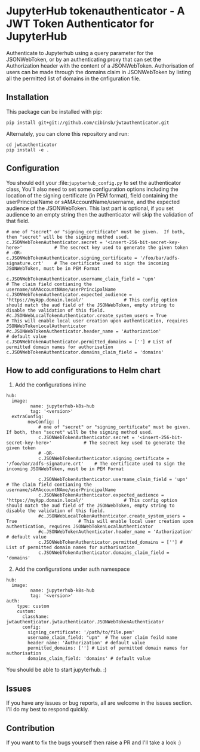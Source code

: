 # JupyterHub tokenauthenticator - A JWT Token Authenticator for JupyterHub

Authenticate to Jupyterhub using a query parameter for the JSONWebToken, or by an authenticating proxy that can set the Authorization header with the content of a JSONWebToken. Authorisation of users can be made through the domains claim in JSONWebToken by listing all the permitted list of domains in the cnfiguration file.

## Installation

This package can be installed with pip:

```
pip install git+git://github.com/cibinsb/jwtauthenticator.git
```

Alternately, you can clone this repository and run:

```
cd jwtauthenticator
pip install -e .
```

## Configuration

You should edit your :file:`jupyterhub_config.py` to set the authenticator class,
You'll also need to set some configuration options including the location of the signing certificate (in PEM format), field containing the userPrincipalName or sAMAccountName/username, and the expected audience of the JSONWebToken. This last part is optional, if you set audience to an empty string then the authenticator will skip the validation of that field.

```
# one of "secret" or "signing_certificate" must be given.  If both, then "secret" will be the signing method used.
c.JSONWebTokenAuthenticator.secret = '<insert-256-bit-secret-key-here>'            # The secrect key used to generate the given token
# -OR-
c.JSONWebTokenAuthenticator.signing_certificate = '/foo/bar/adfs-signature.crt'    # The certificate used to sign the incoming JSONWebToken, must be in PEM Format

c.JSONWebTokenAuthenticator.username_claim_field = 'upn'                           # The claim field contianing the username/sAMAccountNAme/userPrincipalName
c.JSONWebTokenAuthenticator.expected_audience = 'https://myApp.domain.local/'               # This config option should match the aud field of the JSONWebToken, empty string to disable the validation of this field.
#c.JSONWebLocalTokenAuthenticator.create_system_users = True                       # This will enable local user creation upon authentication, requires JSONWebTokenLocalAuthenticator
#c.JSONWebTokenAuthenticator.header_name = 'Authorization'                         # default value
c.JSONWebTokenAuthenticator.permitted_domains = [''] # List of permitted domain names for authorisation
c.JSONWebTokenAuthenticator.domains_claim_field = 'domains'
```

## How to add configurations to Helm chart

1. Add the configurations inline
```
hub:
  image:
         name: jupyterhub-k8s-hub
         tag: '<version>'
  extraConfig:  
        newConfig: |
            # one of "secret" or "signing_certificate" must be given.  If both, then "secret" will be the signing method used.
            c.JSONWebTokenAuthenticator.secret = '<insert-256-bit-secret-key-here>'            # The secrect key used to generate the given token
            # -OR-
            c.JSONWebTokenAuthenticator.signing_certificate = '/foo/bar/adfs-signature.crt'    # The certificate used to sign the incoming JSONWebToken, must be in PEM Format

            c.JSONWebTokenAuthenticator.username_claim_field = 'upn'                           # The claim field contianing the username/sAMAccountNAme/userPrincipalName
            c.JSONWebTokenAuthenticator.expected_audience = 'https://myApp.domain.local/'               # This config option should match the aud field of the JSONWebToken, empty string to disable the validation of this field.
            #c.JSONWebLocalTokenAuthenticator.create_system_users = True                       # This will enable local user creation upon authentication, requires JSONWebTokenLocalAuthenticator
            #c.JSONWebTokenAuthenticator.header_name = 'Authorization'                         # default value
            c.JSONWebTokenAuthenticator.permitted_domains = [''] # List of permitted domain names for authorisation
            c.JSONWebTokenAuthenticator.domains_claim_field = 'domains'
```
2. Add the configurations under auth namespace
```
hub:
  image:
         name: jupyterhub-k8s-hub
         tag: '<version>'
auth:
    type: custom
    custom:
      className: jwtauthenticator.jwtauthenticator.JSONWebTokenAuthenticator
      config:
        signing_certificate: '/path/to/file.pem'
        username_claim_field: "upn"  # The user claim feild name
        header_name: 'Authorization' # default value
        permitted_domains: [''] # List of permitted domain names for authorisation
        domains_claim_field: 'domains' # default value
```
You should be able to start jupyterhub. :)

## Issues

If you have any issues or bug reports, all are welcome in the issues section. I'll do my best to respond quickly.

## Contribution

If you want to fix the bugs yourself then raise a PR and I'll take a look :)
